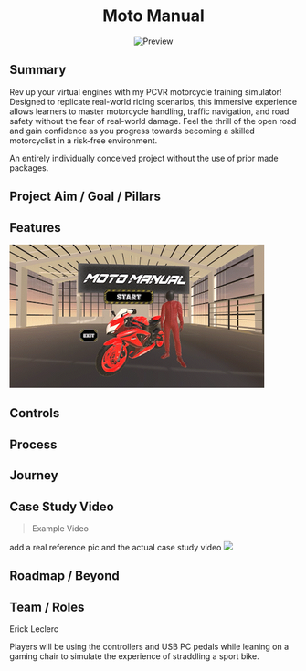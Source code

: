 <h1 align="center"> Moto Manual </h1>

<p align="center">
  <img alt="Preview" width="660" alt="preview" src="(https://github.com/erickleclerc/Moto-Manual-1/blob/main/Assets/Scenes/Videos/ReadMEGif.gif)">
<p align="center">

## Summary
Rev up your virtual engines with my PCVR motorcycle training simulator! Designed to replicate real-world riding scenarios, this immersive experience allows learners to master motorcycle handling, traffic navigation, and road safety without the fear of real-world damage. Feel the thrill of the open road and gain confidence as you progress towards becoming a skilled motorcyclist in a risk-free environment.

An entirely individually conceived project without the use of prior made packages.

## Project Aim / Goal / Pillars


## Features

![](https://github.com/erickleclerc/Moto-Manual-1/blob/main/Assets/Scenes/Videos/ReadMEGif.gif)


## Controls


## Process 


## Journey



## Case Study Video 
> Example Video

add a real reference pic and the actual case study video
[![](http://i3.ytimg.com/vi/G7rzMntNpz4/hqdefault.jpg)](https://www.youtube.com/watch?v=G7rzMntNpz4 "Click to play on Vimeo.com")

## Roadmap / Beyond


## Team / Roles
Erick Leclerc

Players will be using the controllers and USB PC pedals while leaning on a gaming chair to simulate the experience of straddling a sport bike.

